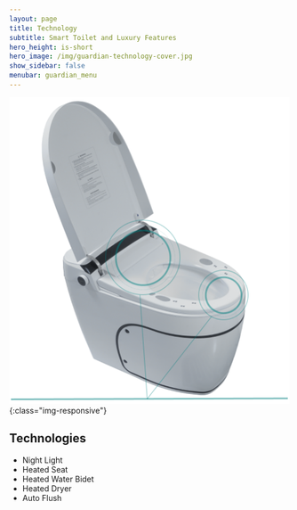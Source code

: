 ```yaml
---
layout: page
title: Technology
subtitle: Smart Toilet and Luxury Features
hero_height: is-short
hero_image: /img/guardian-technology-cover.jpg
show_sidebar: false
menubar: guardian_menu
---
```


![Image](/img/guardian/smart-toilet.png){:class="img-responsive"}

## Technologies
- Night Light
- Heated Seat
- Heated Water Bidet
- Heated Dryer
- Auto Flush